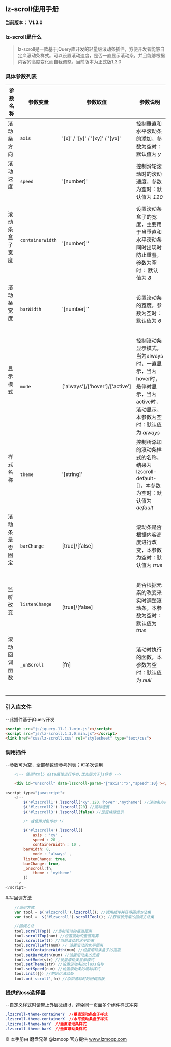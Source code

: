 ## lz-scroll使用手册
**当前版本： V1.3.0**
<br>
### lz-scroll是什么
>lz-scroll是一款基于jQuery库开发的轻量级滚动条插件，方便开发者能够自定义滚动条样式。可以设置滚动速度，是否一直显示滚动条，并且能够根据内容的高度变化而自我调整。当前版本为正式版1.3.0

### 具体参数列表

| 参数名称 | 参数变量 | 参数取值 | 参数说明 |
|-----------|------------|------------|------------|
| 滚动条方向          |`axis`        |'[x]' / '[y]' / '[xy]' / '[yx]'      |控制垂直和水平滚动条的添加，参数为空时：默认值为 *y*
| 滚动速度          |`speed`     |'[number]'   				 		|控制滑轮滚动时的滚动速度，参数为空时：默认值为 *120*
| 滚动条盒子宽度          |`containerWidth`      |'[number]''|设置滚动条盒子的宽度，主要用于当垂直和水平滚动条同时出现时防止重叠，参数为空时： 默认值为 *8*
| 滚动条宽度          |`barWidth`      |'[number]''|设置滚动条的宽度，参数为空时： 默认值为 *6*
| 显示模式          |`mode`   |['always']/['hover']/['active']  |控制滚动条显示模式，当为always时，一直显示，当为hover时，悬停时显示，当为active时，滚动显示，本参数为空时：默认值为 *always* 
| 样式名称          |`theme`      |'[string]' |控制所添加的滚动条样式的名称，结果为lzscroll-default-[]，本参数为空时：默认值为 *default*
| 滚动条是否固定          |`barChange`      |[true]/[false] |滚动条是否根据内容高度进行改变，本参数为空时：默认值为 *true*
| 监听改变          |`listenChange`      |[true]/[false] |是否根据元素的改变来实时调整滚动条，本参数为空时：默认值为 *true*
| 滚动回调函数          |`_onScroll`      |[fn] |滚动时执行的函数，本参数为空时：默认值为 *null*

### 引入库文件
--此插件基于jQuery开发
```HTML
<script src="js/jquery-11.1.1.min.js"></script>
<script src="js/lz-scroll.1.3.0.min.js"></script>
<link href="css/lz-scroll.css" rel="stylesheet" type="text/css">
```	

### 调用插件
--参数可为空，全部参数请参考列表；可多次调用
```html
	<!-- 使用html5 data属性进行传参,优先级大于js传参 -->
	
	<div id="unscroll" data-lzscroll-param='{"axis":"x","speed":10}'></div>
```

```javascript
<script type="javascript">
    <!--
    	$('#lzscroll1').lzscroll('xy',120,'hover','mytheme') //滚动条方向 滚动速度 显示模式 样式名 
		$('#lzscroll2').lzscroll(20) //滚动速度
		$('#lzscroll3').lzscroll(false) //是否持续显示

        /* 或使用对象传参 */

        $('#lzscroll4').lzscroll({
            axis : 'xy' ,
            speed : 20 ,
            containerWidth : 10 ,
	    barWidth: 8,
            mode : 'always' ,
	    listenChange: true,
	    barChange: true,
	    _onScroll:fn,
            theme : 'mytheme'
        })
    -->
</script>
```

###回调方法
```javascript
	//调用方式	
	var tool = $('#lzscroll').lzscroll(); //调用插件并获得回调方法集
	var tool =  $('#lzscroll').scrollTool(); //获得该元素的回调方法集
	
	//回调方法
	tool.scrollTop() //当前滚动的垂直距离
	tool.scrollTop(num) //设置滚动的垂直距离
	tool.scrollLeft() //当前滚动的水平距离	
	tool.scrollLeft(num) // 设置滚动的水平距离
	tool.setContainerWidth(num) //设置滚动条盒子的宽度
	tool.setBarWidth(num) //设置滚动条的宽度
	tool.setMode(str) //设置滚动条显示模式
	tool.setTheme(str) //设置滚动条的class名称
	tool.setSpeed(num) //设置滚动条的滚动样式
	tool.init({}) //初始化滚动条
	tool.on('scroll',fn) //添加滚动时的回调函数
```


### 提供的css选择器
--自定义样式时请带上外层父级id，避免同一页面多个组件样式冲突
```css
.lzscroll-theme-containerY  //垂直滚动条盒子样式
.lzscroll-theme-containerX  //水平滚动条盒子样式
.lzscroll-theme-barY  //垂直滚动条样式
.lzscroll-theme-barX  //垂直滚动条样式

```
© 本手册由 磨盘兄弟 @lzmoop 官方提供 www.lzmoop.com
